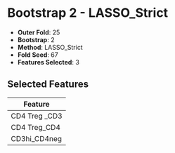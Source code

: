 # Bootstrap 2 - LASSO_Strict

- **Outer Fold**: 25
- **Bootstrap**: 2
- **Method**: LASSO_Strict
- **Fold Seed**: 67
- **Features Selected**: 3

## Selected Features

| Feature |
|---------|
| CD4 Treg _CD3 |
| CD4 Treg_CD4 |
| CD3hi_CD4neg |
